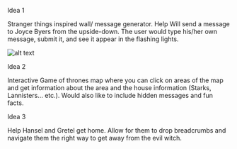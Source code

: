 Idea 1

Stranger things inspired wall/ message generator. Help Will send a message to Joyce Byers from the upside-down. The user would type his/her own message, submit it, and see it appear in the flashing lights. 

![alt text](http://cdn6.bigcommerce.com/s-74z8fwc/product_images/uploaded_images/stranger-things-netflix-winona-wall.jpg?t=1476858673)


Idea 2

Interactive Game of thrones map where you can click on areas of the map and get information about the area and the house information (Starks, Lannisters... etc.). Would also like to include hidden messages and fun facts. 

Idea 3

Help Hansel and Gretel get home. Allow for them to drop breadcrumbs and navigate them the right way to get away from the evil witch. 